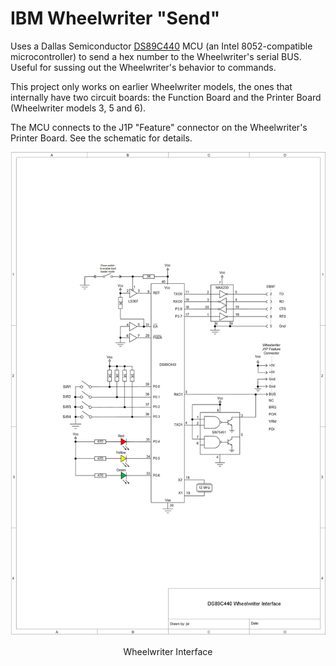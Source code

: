# IBM Wheelwriter "Send"
Uses a Dallas Semiconductor [DS89C440](https://www.maximintegrated.com/en/products/microcontrollers/DS89C440.html) MCU (an Intel 8052-compatible microcontroller) to send a hex number to the Wheelwriter's serial BUS. Useful for sussing out the Wheelwriter's behavior to commands.

This project only works on earlier Wheelwriter models, the ones that internally have two circuit boards: the Function Board and the Printer Board (Wheelwriter models 3, 5 and 6).

The MCU connects to the J1P "Feature" connector on the Wheelwriter's Printer Board. See the schematic for details.
<p align="center"><img src="Wheelwriter%20Interface.jpg"/>
<p align="center">Wheelwriter Interface</p><br>
